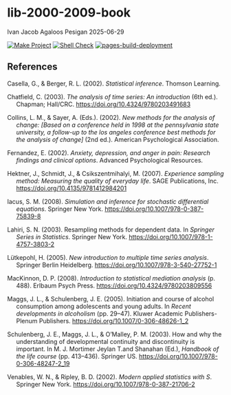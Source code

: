 lib-2000-2009-book
================
Ivan Jacob Agaloos Pesigan
2025-06-29

<!-- README.md is generated from .setup/readme/README.Rmd. Please edit that file -->

<!-- badges: start -->

[![Make
Project](https://github.com/ijapesigan/lib-2000-2009-book/actions/workflows/make.yml/badge.svg)](https://github.com/ijapesigan/lib-2000-2009-book/actions/workflows/make.yml)
[![Shell
Check](https://github.com/ijapesigan/lib-2000-2009-book/actions/workflows/shellcheck.yml/badge.svg)](https://github.com/ijapesigan/lib-2000-2009-book/actions/workflows/shellcheck.yml)
[![pages-build-deployment](https://github.com/ijapesigan/lib-2000-2009-book/actions/workflows/pages/pages-build-deployment/badge.svg)](https://github.com/ijapesigan/lib-2000-2009-book/actions/workflows/pages/pages-build-deployment)
<!-- badges: end -->

## References

<div id="refs" class="references csl-bib-body hanging-indent"
entry-spacing="0" line-spacing="2">

<div id="ref-Casella-Berger-2002" class="csl-entry">

Casella, G., & Berger, R. L. (2002). *Statistical inference*. Thomson
Learning.

</div>

<div id="ref-Chatfield-2003" class="csl-entry">

Chatfield, C. (2003). *The analysis of time series: An introduction*
(6th ed.). Chapman; Hall/CRC. <https://doi.org/10.4324/9780203491683>

</div>

<div id="ref-Collins-Sayer-2002" class="csl-entry">

Collins, L. M., & Sayer, A. (Eds.). (2002). *New methods for the
analysis of change: \[Based on a conference held in 1998 at the
pennsylvania state university, a follow-up to the los angeles conference
best methods for the analysis of change\]* (2nd ed.). American
Psychological Association.

</div>

<div id="ref-Fernandez-2002" class="csl-entry">

Fernandez, E. (2002). *Anxiety, depression, and anger in pain: Research
findings and clinical options*. Advanced Psychological Resources.

</div>

<div id="ref-Hektner-Schmidt-Csikszentmihalyi-2007" class="csl-entry">

Hektner, J., Schmidt, J., & Csikszentmihalyi, M. (2007). *Experience
sampling method: Measuring the quality of everyday life*. SAGE
Publications, Inc. <https://doi.org/10.4135/9781412984201>

</div>

<div id="ref-Iacus-2008" class="csl-entry">

Iacus, S. M. (2008). *Simulation and inference for stochastic
differential equations*. Springer New York.
<https://doi.org/10.1007/978-0-387-75839-8>

</div>

<div id="ref-Lahiri-2003" class="csl-entry">

Lahiri, S. N. (2003). Resampling methods for dependent data. In
*Springer Series in Statistics*. Springer New York.
<https://doi.org/10.1007/978-1-4757-3803-2>

</div>

<div id="ref-Lutkepohl-2005" class="csl-entry">

Lütkepohl, H. (2005). *New introduction to multiple time series
analysis*. Springer Berlin Heidelberg.
<https://doi.org/10.1007/978-3-540-27752-1>

</div>

<div id="ref-MacKinnon-2008" class="csl-entry">

MacKinnon, D. P. (2008). *Introduction to statistical mediation
analysis* (p. 488). Erlbaum Psych Press.
<https://doi.org/10.4324/9780203809556>

</div>

<div id="ref-Maggs-Schulenberg-2005" class="csl-entry">

Maggs, J. L., & Schulenberg, J. E. (2005). Initiation and course of
alcohol consumption among adolescents and young adults. In *Recent
developments in alcoholism* (pp. 29–47). Kluwer Academic
Publishers-Plenum Publishers. <https://doi.org/10.1007/0-306-48626-1_2>

</div>

<div id="ref-Schulenberg-Maggs-OMalley-2003" class="csl-entry">

Schulenberg, J. E., Maggs, J. L., & O’Malley, P. M. (2003). How and why
the understanding of developmental continuity and discontinuity is
important. In M. J. Mortimer Jeylan T.and Shanahan (Ed.), *Handbook of
the life course* (pp. 413–436). Springer US.
<https://doi.org/10.1007/978-0-306-48247-2_19>

</div>

<div id="ref-Venables-Ripley-2002" class="csl-entry">

Venables, W. N., & Ripley, B. D. (2002). *Modern applied statistics with
S*. Springer New York. <https://doi.org/10.1007/978-0-387-21706-2>

</div>

</div>
